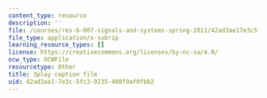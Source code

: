```yaml
---
content_type: resource
description: ''
file: /courses/res-6-007-signals-and-systems-spring-2011/42ad3ae17e3c5fc39235488f9af0fbb2_S7MG1hgn0dY.vtt
file_type: application/x-subrip
learning_resource_types: []
license: https://creativecommons.org/licenses/by-nc-sa/4.0/
ocw_type: OCWFile
resourcetype: Other
title: 3play caption file
uid: 42ad3ae1-7e3c-5fc3-9235-488f9af0fbb2
---
```

